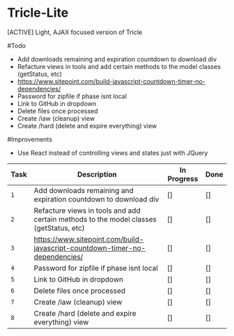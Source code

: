 # Tricle-Lite
[ACTIVE] Light, AJAX focused version of Tricle

#Todo
- Add downloads remaining and expiration countdown to download div
- Refacture views in tools and add certain methods to the model classes (getStatus, etc)
- https://www.sitepoint.com/build-javascript-countdown-timer-no-dependencies/
- Password for zipfile if phase isnt local
- Link to GitHub in dropdown
- Delete files once processed
- Create /iaw (cleanup) view
- Create /hard (delete and expire everything) view

#Improvements
- Use React instead of controlling views and states just with JQuery

| Task | Description | In Progress | Done |
| --- | --- | --- | --- |
| `1` | Add downloads remaining and expiration countdown to download div | [] | [] |
| `2` | Refacture views in tools and add certain methods to the model classes (getStatus, etc) | [] | [] |
| `3` | https://www.sitepoint.com/build-javascript-countdown-timer-no-dependencies/ | [] | [] |
| `4` | Password for zipfile if phase isnt local | [] | [] |
| `5` | Link to GitHub in dropdown | [] | [] |
| `6` | Delete files once processed | [] | [] |
| `7` | Create /iaw (cleanup) view | [] | [] |
| `8` | Create /hard (delete and expire everything) view | [] | [] |
